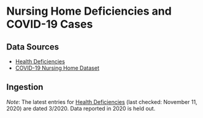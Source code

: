 # Nursing Home Deficiencies and COVID-19 Cases

## Data Sources

* [Health Deficiencies](https://data.medicare.gov/Nursing-Home-Compare/Health-Deficiencies/r5ix-sfxw)
* [COVID-19 Nursing Home Dataset](https://data.cms.gov/Special-Programs-Initiatives-COVID-19-Nursing-Home/COVID-19-Nursing-Home-Dataset/s2uc-8wxp)

## Ingestion

*Note*: The latest entries for [Health Deficiencies](https://data.medicare.gov/Nursing-Home-Compare/Health-Deficiencies/r5ix-sfxw) (last checked: November 11, 2020)
are dated 3/2020. Data reported in 2020 is held out.